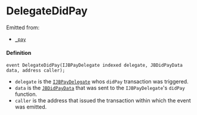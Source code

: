 # DelegateDidPay

Emitted from:

* [`_pay`](/dev/api/contracts/or-abstract/jbpayoutredemptionpaymentterminal/write/-_pay.md)

#### Definition

```
event DelegateDidPay(IJBPayDelegate indexed delegate, JBDidPayData data, address caller);
```

* `delegate` is the [`IJBPayDelegate`](/dev/api/interfaces/ijbpaydelegate.md) whos `didPay` transaction was triggered.
* `data` is the [`JBDidPayData`](/dev/api/data-structures/jbdidpaydata.md) that was sent to the `IJBPayDelegate`'s `didPay` function.
* `caller` is the address that issued the transaction within which the event was emitted.

